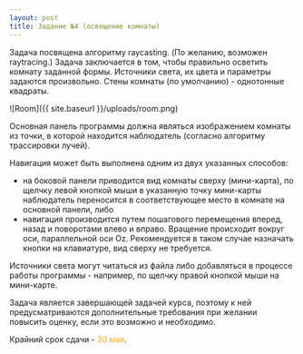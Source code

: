 ```yaml
---
layout: post
title: Задание №4 (освещение комнаты)
---
```


Задача посвящена алгоритму raycasting. (По желанию, возможен raytracing.) Задача заключается в том, чтобы правильно осветить комнату заданной формы. Источники света, их цвета и параметры задаются произвольно. Стены комнаты (по умолчанию) - однотонные квадраты.

![Room]({{ site.baseurl }}/uploads/room.png) 

Основная панель программы должна являться изображением комнаты из точки, в которой находится наблюдатель (согласно алгоритму трассировки лучей). 

Навигация может быть выполнена одним из двух указанных способов: 

 * на боковой панели приводится вид комнаты сверху (мини-карта), по щелчку левой кнопкой мыши в указанную точку мини-карты наблюдатель переносится в соответствующее место в комнате на основной панели, либо
 * навигация производится путем пошагового перемещения вперед, назад и поворотами влево и вправо. Вращение происходит вокруг оси, параллельной оси Oz. Рекомендуется в таком случае назначать кнопки на клавиатуре, вид сверху не требуется.

Источники света могут читаться из файла либо добавляться в процессе работы программы - например, по щелчку правой кнопкой мыши на мини-карте.

Задача является завершающей задачей курса, поэтому к ней предусматриваются дополнительные требования при желании повысить оценку, если это возможно и необходимо.  

Крайний срок сдачи - <span style="color:orange">30 мая</span>.
